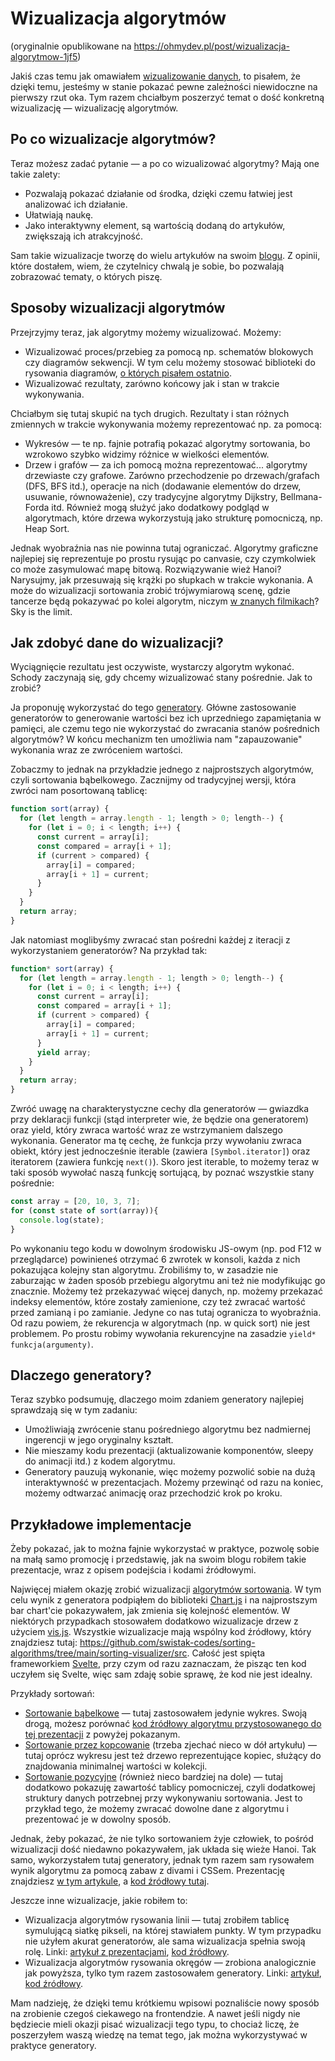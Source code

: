 # Wizualizacja algorytmów

(oryginalnie opublikowane na https://ohmydev.pl/post/wizualizacja-algorytmow-1jf5)

Jakiś czas temu jak omawiałem [wizualizowanie danych](../wizualizacja-danych-co-warto-znac/article.md), to pisałem, że dzięki temu, jesteśmy w stanie pokazać pewne zależności niewidoczne na pierwszy rzut oka. Tym razem chciałbym poszerzyć temat o dość konkretną wizualizację — wizualizację algorytmów.

## Po co wizualizacje algorytmów?

Teraz możesz zadać pytanie — a po co wizualizować algorytmy? Mają one takie zalety:

- Pozwalają pokazać działanie od środka, dzięki czemu łatwiej jest analizować ich działanie.
- Ułatwiają naukę.
- Jako interaktywny element, są wartością dodaną do artykułów, zwiększają ich atrakcyjność.

Sam takie wizualizacje tworzę do wielu artykułów na swoim [blogu](https://swistak.codes/). Z opinii, które dostałem, wiem, że czytelnicy chwalą je sobie, bo pozwalają zobrazować tematy, o których piszę.

## Sposoby wizualizacji algorytmów

Przejrzyjmy teraz, jak algorytmy możemy wizualizować. Możemy:

- Wizualizować proces/przebieg za pomocą np. schematów blokowych czy diagramów sekwencji. W tym celu możemy stosować biblioteki do rysowania diagramów, [o których pisałem ostatnio](../wizualizacja-danych-co-warto-znac/article.md).
- Wizualizować rezultaty, zarówno końcowy jak i stan w trakcie wykonywania.

Chciałbym się tutaj skupić na tych drugich. Rezultaty i stan różnych zmiennych w trakcie wykonywania możemy reprezentować np. za pomocą:

- Wykresów — te np. fajnie potrafią pokazać algorytmy sortowania, bo wzrokowo szybko widzimy różnice w wielkości elementów.
- Drzew i grafów — za ich pomocą można reprezentować... algorytmy drzewiaste czy grafowe. Zarówno przechodzenie po drzewach/grafach (DFS, BFS itd.), operacje na nich (dodawanie elementów do drzew, usuwanie, równoważenie), czy tradycyjne algorytmy Dijkstry, Bellmana-Forda itd. Również mogą służyć jako dodatkowy podgląd w algorytmach, które drzewa wykorzystują jako strukturę pomocniczą, np. Heap Sort.

Jednak wyobraźnia nas nie powinna tutaj ograniczać. Algorytmy graficzne najlepiej się reprezentuje po prostu rysując po canvasie, czy czymkolwiek co może zasymulować mapę bitową. Rozwiązywanie wież Hanoi? Narysujmy, jak przesuwają się krążki po słupkach w trakcie wykonania. A może do wizualizacji sortowania zrobić trójwymiarową scenę, gdzie tancerze będą pokazywać po kolei algorytm, niczym [w znanych filmikach](https://www.youtube.com/watch?v=ywWBy6J5gz8)? Sky is the limit.

## Jak zdobyć dane do wizualizacji?

Wyciągnięcie rezultatu jest oczywiste, wystarczy algorytm wykonać. Schody zaczynają się, gdy chcemy wizualizować stany pośrednie. Jak to zrobić?

Ja proponuję wykorzystać do tego [generatory](https://developer.mozilla.org/en-US/docs/Web/JavaScript/Reference/Statements/function*). Główne zastosowanie generatorów to generowanie wartości bez ich uprzedniego zapamiętania w pamięci, ale czemu tego nie wykorzystać do zwracania stanów pośrednich algorytmów? W końcu mechanizm ten umożliwia nam "zapauzowanie" wykonania wraz ze zwróceniem wartości.

Zobaczmy to jednak na przykładzie jednego z najprostszych algorytmów, czyli sortowania bąbelkowego. Zacznijmy od tradycyjnej wersji, która zwróci nam posortowaną tablicę:

```javascript
function sort(array) {
  for (let length = array.length - 1; length > 0; length--) {
    for (let i = 0; i < length; i++) {
      const current = array[i];
      const compared = array[i + 1];
      if (current > compared) {
        array[i] = compared;
        array[i + 1] = current;
      }
    }
  }
  return array;
}
```

Jak natomiast moglibyśmy zwracać stan pośredni każdej z iteracji z wykorzystaniem generatorów? Na przykład tak:

```javascript
function* sort(array) {
  for (let length = array.length - 1; length > 0; length--) {
    for (let i = 0; i < length; i++) {
      const current = array[i];
      const compared = array[i + 1];
      if (current > compared) {
        array[i] = compared;
        array[i + 1] = current;
      }
      yield array;
    }
  }
  return array;
}
```

Zwróć uwagę na charakterystyczne cechy dla generatorów — gwiazdka przy deklaracji funkcji (stąd interpreter wie, że będzie ona generatorem) oraz yield, który zwraca wartość wraz ze wstrzymaniem dalszego wykonania. Generator ma tę cechę, że funkcja przy wywołaniu zwraca obiekt, który jest jednocześnie iterable (zawiera `[Symbol.iterator]`) oraz iteratorem (zawiera funkcję `next()`). Skoro jest iterable, to możemy teraz w taki sposób wywołać naszą funkcję sortującą, by poznać wszystkie stany pośrednie:

```javascript
const array = [20, 10, 3, 7];
for (const state of sort(array)){
  console.log(state);
}
```

Po wykonaniu tego kodu w dowolnym środowisku JS-owym (np. pod F12 w przeglądarce) powinieneś otrzymać 6 zwrotek w konsoli, każda z nich pokazująca kolejny stan algorytmu. Zrobiliśmy to, w zasadzie nie zaburzając w żaden sposób przebiegu algorytmu ani też nie modyfikując go znacznie. Możemy też przekazywać więcej danych, np. możemy przekazać indeksy elementów, które zostały zamienione, czy też zwracać wartość przed zamianą i po zamianie. Jedyne co nas tutaj ogranicza to wyobraźnia. Od razu powiem, że rekurencja w algorytmach (np. w quick sort) nie jest problemem. Po prostu robimy wywołania rekurencyjne na zasadzie `yield* funkcja(argumenty)`.

## Dlaczego generatory?

Teraz szybko podsumuję, dlaczego moim zdaniem generatory najlepiej sprawdzają się w tym zadaniu:

- Umożliwiają zwrócenie stanu pośredniego algorytmu bez nadmiernej ingerencji w jego oryginalny kształt.
- Nie mieszamy kodu prezentacji (aktualizowanie komponentów, sleepy do animacji itd.) z kodem algorytmu.
- Generatory pauzują wykonanie, więc możemy pozwolić sobie na dużą interaktywność w prezentacjach. Możemy przewinąć od razu na koniec, możemy odtwarzać animację oraz przechodzić krok po kroku.

## Przykładowe implementacje

Żeby pokazać, jak to można fajnie wykorzystać w praktyce, pozwolę sobie na małą samo promocję i przedstawię, jak na swoim blogu robiłem takie prezentacje, wraz z opisem podejścia i kodami źródłowymi.

Najwięcej miałem okazję zrobić wizualizacji [algorytmów sortowania](https://swistak.codes/category/algorytmy/sortowanie/). W tym celu wynik z generatora podpiąłem do biblioteki [Chart.js](https://www.chartjs.org/) i na najprostszym bar chart'cie pokazywałem, jak zmienia się kolejność elementów. W niektórych przypadkach stosowałem dodatkowo wizualizacje drzew z użyciem [vis.js](https://visjs.org/). Wszystkie wizualizacje mają wspólny kod źródłowy, który znajdziesz tutaj: https://github.com/swistak-codes/sorting-algorithms/tree/main/sorting-visualizer/src. Całość jest spięta frameworkiem [Svelte](https://svelte.dev/), przy czym od razu zaznaczam, że pisząc ten kod uczyłem się Svelte, więc sam zdaję sobie sprawę, że kod nie jest idealny.

Przykłady sortowań:

- [Sortowanie bąbelkowe](https://swistak.codes/sortowanie-cz-2-sortowanie-babelkowe/) — tutaj zastosowałem jedynie wykres. Swoją drogą, możesz porównać [kod źródłowy algorytmu przystosowanego do tej prezentacji](https://github.com/swistak-codes/sorting-algorithms/blob/main/sorting-visualizer/src/algorithms/bubbleSortOptimized1.js) z powyżej pokazanym.
- [Sortowanie przez kopcowanie](https://swistak.codes/sortowanie-cz-4-sortowanie-przez-wybieranie/) (trzeba zjechać nieco w dół artykułu) — tutaj oprócz wykresu jest też drzewo reprezentujące kopiec, służący do znajdowania minimalnej wartości w kolekcji.
- [Sortowanie pozycyjne](https://swistak.codes/sortowanie-cz-6-teraz-bez-porownywania/) (również nieco bardziej na dole) — tutaj dodatkowo pokazuję zawartość tablicy pomocniczej, czyli dodatkowej struktury danych potrzebnej przy wykonywaniu sortowania. Jest to przykład tego, że możemy zwracać dowolne dane z algorytmu i prezentować je w dowolny sposób.

Jednak, żeby pokazać, że nie tylko sortowaniem żyje człowiek, to pośród wizualizacji dość niedawno pokazywałem, jak układa się wieże Hanoi. Tak samo, wykorzystałem tutaj generatory, jednak tym razem sam rysowałem wynik algorytmu za pomocą zabaw z divami i CSSem. Prezentację znajdziesz [w tym artykule](https://swistak.codes/wieze-hanoi/), a [kod źródłowy tutaj](https://github.com/swistak-codes/towers-of-hanoi/tree/main/visualizer/src).

Jeszcze inne wizualizacje, jakie robiłem to:

- Wizualizacja algorytmów rysowania linii — tutaj zrobiłem tablicę symulującą siatkę pikseli, na której stawiałem punkty. W tym przypadku nie użyłem akurat generatorów, ale sama wizualizacja spełnia swoją rolę. Linki: [artykuł z prezentacjami](https://swistak.codes/jak-komputer-rysuje-linie/), [kod źródłowy](https://github.com/swistak-codes/line-drawing).
- Wizualizacja algorytmów rysowania okręgów — zrobiona analogicznie jak powyższa, tylko tym razem zastosowałem generatory. Linki: [artykuł](https://swistak.codes/jak-komputer-rysuje-okregi/), [kod źródłowy](https://github.com/swistak-codes/circle-drawing).

Mam nadzieję, że dzięki temu krótkiemu wpisowi poznaliście nowy sposób na zrobienie czegoś ciekawego na frontendzie. A nawet jeśli nigdy nie będziecie mieli okazji pisać wizualizacji tego typu, to chociaż liczę, że poszerzyłem waszą wiedzę na temat tego, jak można wykorzystywać w praktyce generatory.
